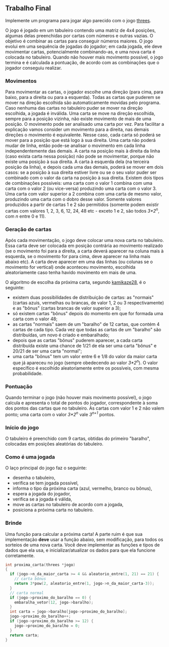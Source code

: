 ## Trabalho Final

Implemente um programa para jogar algo parecido com o jogo [threes](http://play.threesgame.com/).

O jogo é jogado em um tabuleiro contendo uma matriz de 4x4 posições, algumas delas preenchidas por cartas com números e outras vazias.
O objetivo é combinar as cartas para conseguir números maiores.
O jogo evolui em uma sequência de jogadas do jogador; em cada jogada, ele deve movimentar cartas, potencialmente combinando-as, e uma nova carta é colocada no tabuleiro.
Quando não houver mais movimento possível, o jogo termina e é calculada a pontuação, de acordo com as combinações que o jogador conseguiu realizar.

### Movimentos

Para movimentar as cartas, o jogador escolhe uma direção (para cima, para baixo, para a direita ou para a esquerda).
Todas as cartas que puderem se mover na direção escolhida são automaticamente movidas pelo programa. Caso nenhuma das cartas no tabuleiro puder se mover na direção escolhida, a jogada é inválida.
Uma carta se move na direção escolhida, sempre para a posição vizinha, não existe movimento de mais de uma posição.
O movimento pode ser analisado uma carta por vez.
Para facilitar a explicação vamos consider um movimento para a direita, nas demais direções o movimento é equivalente.
Nesse caso, cada carta só poderá se mover para a posição que está logo à sua direita.
Uma carta não poderá mudar de linha, então pode-se analisar o movimento em cada linha independentemente das demais.
A carta na posição mais à direita da linha (caso exista carta nessa posição) não pode se movimentar, porque não existe uma posição à sua direita. 
A carta à esquerda dela (na terceira posição da linha), e depois cada uma das demais, poderá se mover em dois casos:
se a posição à sua direita estiver livre ou se o seu valor puder ser combinado com o valor da carta na posição à sua direita. Existem dois tipos de combinações possíveis: uma carta com o valor 1 combina com uma carta com o valor 2 (ou vice-versa) produzindo uma carta com o valor 3. Uma carta com valor superior a 2 combina com uma carta de mesmo valor, produzindo uma carta com o dobro desse valor.
Somente valores produzidos a partir de cartas 1 e 2 são permitidos (somente podem existir cartas com valores 1, 2, 3, 6, 12, 24, 48 etc - exceto 1 e 2, são todos *3\*2<sup>n</sup>*, com *n* entre 0 e 11).

### Geração de cartas

Após cada movimentação, o jogo deve colocar uma nova carta no tabuleiro.
Essa carta deve ser colocada em posição contrária ao movimento realizado (se o movimento foi para a direita, a carta deverá aparecer na coluna mais à esquerda, se o movimento for para cima, deve aparecer na linha mais abaixo etc).
A carta deve aparecer em uma das linhas (ou colunas se o movimento for vertical) onde aconteceu movimento, escolhida aleatoriamente caso tenha havido movimento em mais de uma.

O algoritmo de escolha da próxima carta, segundo [kamikaze28](https://toucharcade.com/community/threads/threes-by-sirvo-llc.218248/page-27), é o seguinte:
- existem duas possibilidades de distribuição de cartas: as "normais" (cartas azuis, vermelhas ou brancas, de valor 1, 2 ou 3 respectivamente) e as "bônus" (cartas brancas de valor superior a 3);
- só existem cartas "bônus" depois do momento em que for formada uma carta com o valor 48;
- as cartas "normais" saem de um "baralho" de 12 cartas, que contém 4 cartas de cada tipo. Cada vez que todas as cartas de um "baralho" são distribuídas, um novo é criado e embaralhado;
- depois que as cartas "bônus" puderem aparecer, a cada carta distribuída existe uma chance de 1/21 de ela ser uma carta "bônus" e 20/21 de ser uma carta "normal";
- uma carta "bônus" tem um valor entre 6 e 1/8 do valor da maior carta que já apareceu no jogo (sempre obedecendo ao valor *3\*2<sup>n</sup>*). O valor específico é escolhido aleatoriamente entre os possíveis, com mesma probabilidade.

### Pontuação

Quando terminar o jogo (não houver mais movimento possível), o jogo calcula e apresenta o total de pontos do jogador, correspondente à soma dos pontos das cartas que no tabuleiro. As cartas com valor 1 e 2 não valem ponto; uma carta com o valor *3\*2<sup>n</sup>* vale *3<sup>n+1</sup>* pontos.

### Início do jogo

O tabuleiro é preenchido com 9 cartas, obtidas do primeiro "baralho", colocadas em posições aleatórias do tabuleiro.

### Como é uma jogada

O laço principal do jogo faz o seguinte:
- desenha o tabuleiro,
- verifica se tem jogada possível,
- informa o tipo da próxima carta (azul, vermelho, branco ou bônus),
- espera a jogada do jogador,
- verifica se a jogada é válida,
- move as cartas no tabuleiro de acordo com a jogada,
- posiciona a próxima carta no tabuleiro.

### Brinde

Uma função para calcular a próxima carta!
A parte ruim é que sua implementação **deve** usar a função abaixo, sem modificação, para todos os sorteios de uma nova carta. Você deve implementar as funções e tipos de dados que ela usa, e inicializar/atualizar os dados para que ela funcione corretamente.
```c
int proxima_carta(threes *jogo)
{
  if (jogo->n_da_maior_carta >= 4 && aleatorio_entre(1, 21) == 21) {
    // carta bônus
    return 3*pow(2, aleatorio_entre(1, jogo->n_da_maior_carta-3));
  }
  // carta normal
  if (jogo->proximo_do_baralho == 0) {
    embaralha_vetor(12, jogo->baralho);
  }
  int carta = jogo->baralho[jogo->proximo_do_baralho];
  jogo->proximo_do_baralho++;
  if (jogo->proximo_do_baralho >= 12) {
    jogo->proximo_do_baralho = 0;
  }
  return carta;
}
```
